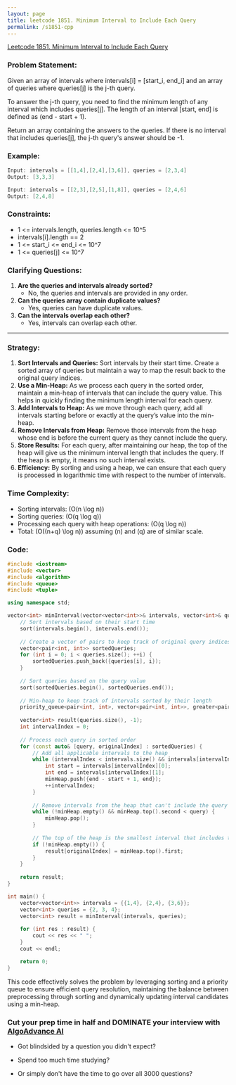 ```yaml
---
layout: page
title: leetcode 1851. Minimum Interval to Include Each Query
permalink: /s1851-cpp
---
```

[Leetcode 1851. Minimum Interval to Include Each Query](https://algoadvance.github.io/algoadvance/l1851)
### Problem Statement:
Given an array of intervals where intervals[i] = [start_i, end_i] and an array of queries where queries[j] is the j-th query.

To answer the j-th query, you need to find the minimum length of any interval which includes queries[j]. The length of an interval [start, end] is defined as (end - start + 1).

Return an array containing the answers to the queries. If there is no interval that includes queries[j], the j-th query's answer should be -1.

### Example:
```cpp
Input: intervals = [[1,4],[2,4],[3,6]], queries = [2,3,4]
Output: [3,3,3]

Input: intervals = [[2,3],[2,5],[1,8]], queries = [2,4,6]
Output: [2,4,8]
```

### Constraints:
- 1 <= intervals.length, queries.length <= 10^5
- intervals[i].length == 2
- 1 <= start_i <= end_i <= 10^7
- 1 <= queries[j] <= 10^7

### Clarifying Questions:
1. **Are the queries and intervals already sorted?**
   - No, the queries and intervals are provided in any order.
2. **Can the queries array contain duplicate values?**
   - Yes, queries can have duplicate values.
3. **Can the intervals overlap each other?**
   - Yes, intervals can overlap each other.

---

### Strategy:
1. **Sort Intervals and Queries:** Sort intervals by their start time. Create a sorted array of queries but maintain a way to map the result back to the original query indices.
2. **Use a Min-Heap:** As we process each query in the sorted order, maintain a min-heap of intervals that can include the query value. This helps in quickly finding the minimum length interval for each query.
3. **Add Intervals to Heap:** As we move through each query, add all intervals starting before or exactly at the query’s value into the min-heap.
4. **Remove Intervals from Heap:** Remove those intervals from the heap whose end is before the current query as they cannot include the query.
5. **Store Results:** For each query, after maintaining our heap, the top of the heap will give us the minimum interval length that includes the query. If the heap is empty, it means no such interval exists.
6. **Efficiency:** By sorting and using a heap, we can ensure that each query is processed in logarithmic time with respect to the number of intervals.

### Time Complexity:
- Sorting intervals: \(O(n \log n)\)
- Sorting queries: \(O(q \log q)\)
- Processing each query with heap operations: \(O(q \log n)\)
- Total: \(O((n+q) \log n)\) assuming \(n\) and \(q\) are of similar scale.

### Code:

```cpp
#include <iostream>
#include <vector>
#include <algorithm>
#include <queue>
#include <tuple>

using namespace std;

vector<int> minInterval(vector<vector<int>>& intervals, vector<int>& queries) {
    // Sort intervals based on their start time
    sort(intervals.begin(), intervals.end());
    
    // Create a vector of pairs to keep track of original query indices
    vector<pair<int, int>> sortedQueries;
    for (int i = 0; i < queries.size(); ++i) {
        sortedQueries.push_back({queries[i], i});
    }
    
    // Sort queries based on the query value
    sort(sortedQueries.begin(), sortedQueries.end());
    
    // Min-heap to keep track of intervals sorted by their length
    priority_queue<pair<int, int>, vector<pair<int, int>>, greater<pair<int, int>>> minHeap;
    
    vector<int> result(queries.size(), -1);
    int intervalIndex = 0;
    
    // Process each query in sorted order
    for (const auto& [query, originalIndex] : sortedQueries) {
        // Add all applicable intervals to the heap
        while (intervalIndex < intervals.size() && intervals[intervalIndex][0] <= query) {
            int start = intervals[intervalIndex][0];
            int end = intervals[intervalIndex][1];
            minHeap.push({end - start + 1, end});
            ++intervalIndex;
        }
        
        // Remove intervals from the heap that can't include the query
        while (!minHeap.empty() && minHeap.top().second < query) {
            minHeap.pop();
        }
        
        // The top of the heap is the smallest interval that includes the query
        if (!minHeap.empty()) {
            result[originalIndex] = minHeap.top().first;
        }
    }
    
    return result;
}

int main() {
    vector<vector<int>> intervals = {{1,4}, {2,4}, {3,6}};
    vector<int> queries = {2, 3, 4};
    vector<int> result = minInterval(intervals, queries);
    
    for (int res : result) {
        cout << res << " ";
    }
    cout << endl;

    return 0;
}
```

This code effectively solves the problem by leveraging sorting and a priority queue to ensure efficient query resolution, maintaining the balance between preprocessing through sorting and dynamically updating interval candidates using a min-heap.


### Cut your prep time in half and DOMINATE your interview with [AlgoAdvance AI](https://algoAdvance.com)

- Got blindsided by a question you didn't expect?

- Spend too much time studying?

- Or simply don't have the time to go over all 3000 questions?

